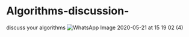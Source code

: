 # Algorithms-discussion-
discuss your algorithms
![WhatsApp Image 2020-05-21 at 15 19 02 (4)](https://user-images.githubusercontent.com/65642033/82569843-66cbed00-9b9e-11ea-8673-82c1364bd0d2.jpeg)









